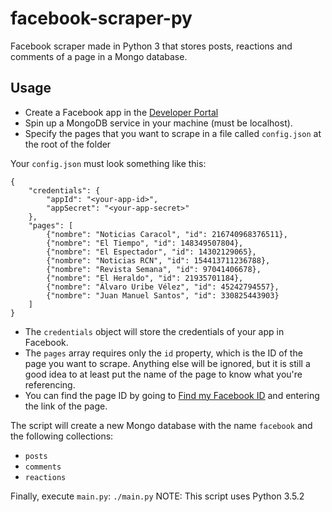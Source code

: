 # facebook-scraper-py
Facebook scraper made in Python 3 that stores posts, reactions and comments of a page in a Mongo database.

## Usage
* Create a Facebook app in the [Developer Portal](https://developers.facebook.com/)
* Spin up a MongoDB service in your machine (must be localhost).
* Specify the pages that you want to scrape in a file called `config.json` at the root of the folder

Your `config.json` must look something like this:
```
{
    "credentials": {
        "appId": "<your-app-id>",
        "appSecret": "<your-app-secret>"
    },
    "pages": [
        {"nombre": "Noticias Caracol", "id": 216740968376511},
        {"nombre": "El Tiempo", "id": 148349507804},
        {"nombre": "El Espectador", "id": 14302129065},
        {"nombre": "Noticias RCN", "id": 154413711236788},
        {"nombre": "Revista Semana", "id": 97041406678},
        {"nombre": "El Heraldo", "id": 21935701184},
        {"nombre": "Álvaro Uribe Vélez", "id": 45242794557},
        {"nombre": "Juan Manuel Santos", "id": 330825443903}
    ]
}
```
* The `credentials` object will store the credentials of your app in Facebook.
* The `pages` array requires only the `id` property, which is the ID of the page you want to scrape. Anything else will be ignored, but it is still a good idea to at least put the name of the page to know what you're referencing.
* You can find the page ID by going to [Find my Facebook ID](https://findmyfbid.com/) and entering the link of the page.

The script will create a new Mongo database with the name `facebook` and the following collections:
* `posts`
* `comments`
* `reactions`

Finally, execute `main.py`: `./main.py`
NOTE: This script uses Python 3.5.2
